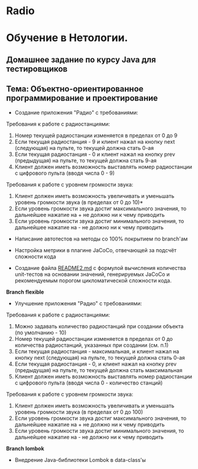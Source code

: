 # Radio

# Обучение в Нетологии.

## Домашнее задание по курсу Java для тестировщиков

## Тема: Объектно-ориентированное программирование и проектирование

- Создание приложения "Радио" с требованиями:

Требования к работе с радиостанциями:

1. Номер текущей радиостанции изменяется в пределах от 0 до 9
1. Если текущая радиостанция - 9 и клиент нажал на кнопку next (следующая) на пульте, то текущей должна стать 0-ая
1. Если текущая радиостанция - 0 и клиент нажал на кнопку prev (предыдущая) на пульте, то текущей должна стать 9-ая
1. Клиент должен иметь возможность выставлять номер радиостанции с цифрового пульта (вводя числа 0 - 9)

Требования к работе с уровнем громкости звука:

1. Клиент должен иметь возможность увеличивать и уменьшать уровень громкости звука (в пределах от 0 до 10)*
1. Если уровень громкости звука достиг максимального значения, то дальнейшее нажатие на + не должно ни к чему приводить
1. Если уровень громкости звука достиг минимального значения, то дальнейшее нажатие на - не должно ни к чему приводить

- Написание автотестов на методы со 100% покрытием по branch'ам

- Настройка метрики в плагине JaCoCo, отвечающей за подсчёт сложности кода

- Создание файла [README2.md](https://github.com/IrinaVasilenko88/Radio/blob/master/README2.md) с формулой вычисления количества unit-тестов на основании значений, генерируемых JaCoCo и рекомендуемым порогом цикломатической сложности кода. 

**Branch flexible**

- Улучшение приложения "Радио" с требованиями:

Требования к работе с радиостанциями:

1. Можно задавать количество радиостанций при создании объекта (по умолчанию - 10)
1. Номер текущей радиостанции изменяется в пределах от 0 до количества радиостанций, указанных при создании (см. п.1)
1. Если текущая радиостанция - максимальная, и клиент нажал на кнопку next (следующая) на пульте, то текущей должна стать 0-ая
1. Если текущая радиостанция - 0, и клиент нажал на кнопку prev (предыдущая) на пульте, то текущей должна стать максимальная
1. Клиент должен иметь возможность выставлять номер радиостанции с цифрового пульта (вводя числа 0 - количество станций)

Требования к работе с уровнем громкости звука:

1. Клиент должен иметь возможность увеличивать и уменьшать уровень громкости звука (в пределах от 0 до 100)
1. Если уровень громкости звука достиг максимального значения, то дальнейшее нажатие на + не должно ни к чему приводить
1. Если уровень громкости звука достиг минимального значения, то дальнейшее нажатие на - не должно ни к чему приводить

**Branch lombok**
- Внедрение Java-библиотеки Lombok в data-class'ы
